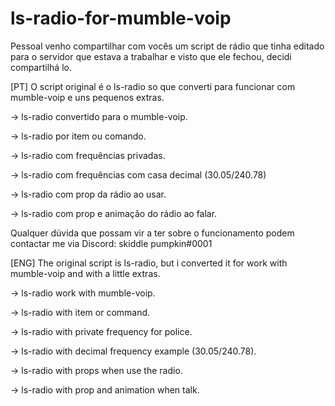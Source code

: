 # ls-radio-for-mumble-voip

Pessoal venho compartilhar com vocês um script de rádio que tinha editado para o servidor que estava a trabalhar e visto que ele fechou, decidi compartilhá lo.

[PT]
O script original é o ls-radio so que converti para funcionar com mumble-voip e uns pequenos extras.

-> ls-radio convertido para o mumble-voip.

-> ls-radio por item ou comando.

-> ls-radio com frequências privadas.

-> ls-radio com frequências com casa decimal (30.05/240.78)

-> ls-radio com prop da rádio ao usar.

-> ls-radio com prop e animação do rádio ao falar.

Qualquer dúvida que possam vir a ter sobre o funcionamento podem contactar me via Discord: skiddle pumpkin#0001

[ENG]
The original script is ls-radio, but i converted it for work with mumble-voip and with a little extras.

-> ls-radio work with mumble-voip.

-> ls-radio with item or command.

-> ls-radio with private frequency for police.

-> ls-radio with decimal frequency example (30.05/240.78).

-> ls-radio with props when use the radio.

-> ls-radio with prop and animation when talk.

